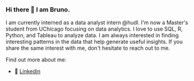 ### Hi there 👋 I am Bruno.

I am currently interned as a data analyst intern @hudl. I'm now a Master's student from UChicago focusing on data analytics. I love to use SQL, R, Python, and Tableau to analyze data. I am always interested in finding interesting patterns in the data that help generate useful insights. If you share the same interest with me, don't hesitate to reach out to me.

Find out more about me:
- 💬 [Linkedin](https://www.linkedin.com/in/bruno-xie-534a3a220/)
